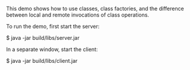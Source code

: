 This demo shows how to use classes, class factories, and the
difference between local and remote invocations of class operations.

To run the demo, first start the server:

$ java -jar build/libs/server.jar

In a separate window, start the client:

$ java -jar build/libs/client.jar
